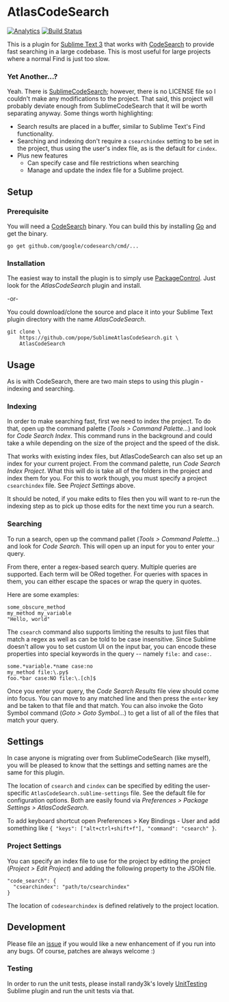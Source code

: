 # AtlasCodeSearch

[![Analytics](https://ga-beacon.appspot.com/UA-280328-3/pope/SublimeAtlasCodeSearch/README)](https://github.com/igrigorik/ga-beacon)
[![Build Status](https://travis-ci.org/pope/SublimeAtlasCodeSearch.svg?branch=master)](https://travis-ci.org/pope/SublimeAtlasCodeSearch)

This is a plugin for [Sublime Text 3][ST] that works with [CodeSearch][CS] to
provide fast searching in a large codebase. This is most useful for large
projects where a normal Find is just too slow.

### Yet Another...?

Yeah. There is [SublimeCodeSearch][]; however, there is no LICENSE file so I
couldn't make any modifications to the project. That said, this project will
probably deviate enough from SublimeCodeSearch that it will be worth separating
anyway. Some things worth highlighting:

- Search results are placed in a buffer, similar to Sublime Text's Find
  functionality.
- Searching and indexing don't require a `csearchindex` setting to be set in the
  project, thus using the user's index file, as is the default for `cindex`.
- Plus new features
  - Can specify case and file restrictions when searching
  - Manage and update the index file for a Sublime project.

## Setup

### Prerequisite

You will need a [CodeSearch][CS] binary. You can build this by installing [Go][]
and get the binary.

    go get github.com/google/codesearch/cmd/...

### Installation

The easiest way to install the plugin is to simply use [PackageControl][PC].
Just look for the *AtlasCodeSearch* plugin and install.

-or-

You could download/clone the source and place it into your Sublime Text plugin
directory with the name *AtlasCodeSearch*.

    git clone \
        https://github.com/pope/SublimeAtlasCodeSearch.git \
        AtlasCodeSearch

## Usage

As is with CodeSearch, there are two main steps to using this plugin - indexing
and searching.

### Indexing

In order to make searching fast, first we need to index the project. To do that,
open up the command palette (*Tools > Command Palette...*) and look for
*Code Search Index*. This command runs in the background and could take a while
depending on the size of the project and the speed of the disk.

That works with existing index files, but AtlasCodeSearch can also set up
an index for your current project. From the command palette, run
*Code Search Index Project*. What this will do is take all of the folders in the
project and index them for you. For this to work though, you must specify a
project `csearchindex` file. See *Project Settings* above.

It should be noted, if you make edits to files then you will want to re-run the
indexing step as to pick up those edits for the next time you run a search.

### Searching

To run a search, open up the command pallet (*Tools > Command Palette...*) and
look for *Code Search*. This will open up an input for you to enter your query.

From there, enter a regex-based search query. Multiple queries are supported.
Each term will be ORed together. For queries with spaces in them, you can either
escape the spaces or wrap the query in quotes.

Here are some examples:

    some_obscure_method
    my_method my_variable
    "Hello, world"

The `csearch` command also supports limiting the results to just files that
match a regex as well as can be told to be case insensitive. Since Sublime
doesn't allow you to set custom UI on the input bar, you can encode these
properties into special keywords in the query -- namely `file:` and `case:`.

    some.*variable.*name case:no
    my_method file:\.py$
    foo.*bar case:NO file:\.[ch]$

Once you enter your query, the *Code Search Results* file view should come into
focus. You can move to any matched line and then press the `enter` key and be
taken to that file and that match. You can also invoke the Goto Symbol command
(*Goto > Goto Symbol...*) to get a list of all of the files that match your
query.

## Settings

In case anyone is migrating over from SublimeCodeSearch (like myself), you will
be pleased to know that the settings and setting names are the same for this
plugin.

The location of `csearch` and `cindex` can be specified by editing the user-
specific `AtlasCodeSearch.sublime-settings` file. See the default file
for configuration options. Both are easily found via
*Preferences > Package Settings > AtlasCodeSearch*.

To add keyboard shortcut open Preferences > Key Bindings - User and add
something like `{ "keys": ["alt+ctrl+shift+f"], "command": "csearch" }`.

### Project Settings

You can specify an index file to use for the project by editing the project
(*Project > Edit Project*) and adding the following property to the JSON file.

    "code_search": {
      "csearchindex": "path/to/csearchindex"
    }

The location of `codesearchindex` is defined relatively to the project location.

## Development

Please file an [issue][] if you would like a new enhancement of if you run into
any bugs. Of course, patches are always welcome :)

### Testing

In order to run the unit tests, please install randy3k's lovely [UnitTesting][]
Sublime plugin and run the unit tests via that.

[ST]: https://www.sublimetext.com/
[CS]: https://code.google.com/p/codesearch/
[SublimeCodeSearch]: https://github.com/whoenig/SublimeCodeSearch
[Go]: https://golang.org/
[PC]: https://sublime.wbond.net/
[issue]: https://github.com/pope/SublimeAtlasCodeSearch/issues
[UnitTesting]: https://github.com/randy3k/UnitTesting
